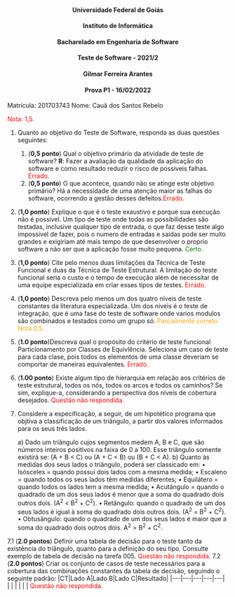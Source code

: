 #### <p style="text-align: center;">Universidade Federal de Goiás</p>
#### <p style="text-align: center;">Instituto de Informática</p>
#### <p style="text-align: center;">Bacharelado em Engenharia de Software</p>
#### <p style="text-align: center;">Teste de Software - 2021/2</p>
#### <p style="text-align: center;">Gilmar Ferreira Arantes</p>
####  <p style="text-align: center;"> Prova P1 - 16/02/2022</p>

Matrícula: 201703743
Nome: Cauã dos Santos Rebelo

<p><font color=red>Nota: 1,5.</font></p>

1. Quanto ao objetivo do Teste de Software, responda as duas questões seguintes:

   1. (**0,5 ponto**) Qual o objetivo primário da atividade de teste de software?
   **R**: Fazer a avaliação da qualidade da aplicação do software e como resultado reduzir o risco de possiveis falhas. <font color=red>Errado.</font>
   2. (**0,5 ponto**) O que acontece, quando não se atinge este objetivo primário?
   Há a necessidade de uma atenção maior as falhas do software, ocorrendo a gestão desses defeitos.<font color=red>Errado.</font>
2. (**1,0 ponto**) Explique o que é o teste exaustivo e porque sua execução não é possível.
Um tipo de teste onde todas as possibilidades são testadas, inclusive qualquer tipo de entrada, o que faz desse teste algo impossivel de fazer, pois o numero de entradas e saidas pode ser muito grandes e exigiriam até mais tempo de que desenvolver o proprio software a não ser que a aplicação fosse muito pequena. <font color=green>Certo.</font>
3. (**1,0 ponto**) Cite pelo menos duas limitações da Técnica de Teste Funcional e duas da Técnica de Teste Estrutural.
A limitação do teste funcional seria o custo e o tempo de execução além de necessitar de uma equipe especializada em criar esses tipos de testes. <font color=red>Errado.</font>
4. (**1,0 ponto**) Descreva pelo menos um dos quatro níveis de teste constantes da literatura especializada.
Um dos niveis é o teste de integração, que é uma fase do teste de software onde varios modulos são combinados e testados como um grupo só. <font color=orange>Parcialmente correto. Nota 0,5.</font>
5. (**1.0 ponto**)Descreva qual o propósito do critério de teste funcional Particionamento por Classes de Equivlência.
Seleciona um caso de teste para cada clase, pois todos os elementos de uma classe deveriam se comportar de maneiras equivalentes. <font color=red>Errado.</font>
6. (**1.00 ponto**) Existe algum tipo de hierarquia em relação aos critérios de teste estrutural, todos os nós, todos os arcos e todos os caminhos? Se sim, explique-a, considerando a perspectiva dos níveis de cobertura desejados.
<font color=red>Questão não respondida.</font>
7. Considere a especificação, a seguir, de um hipotético programa que objtiva a classificação de um triângulo, a partir dos valores informados para os seus três lados.

   a) Dado um triângulo cujos segmentos medem A, B e C, que são números inteiros positivos na faixa de 0 a 100. Esse triângulo somente existirá se: (A + B < C) ou (A + C < B) ou (B + C < A).
   b) Quanto às medidas dos seus lados o triângulo, poderá ser classicado em:
         • Isósceles = quando possui dois lados com a mesma medida;
         • Escaleno = quando todos os seus lados têm medidas diferentes;
         • Equilátero = quando todos os lados tem a mesma medida;
         • Acutângulo = quando o quadrado de um dos seus lados é menor que a soma do quadrado dois outros dois. (A<sup>2</sup> < B<sup>2</sup> + C<sup>2</sup>).
         • Retângulo: quando o quadrado de um dos seus lados é igual à soma do quadrado dois outros dois. (A<sup>2</sup> = B<sup>2</sup> + C<sup>2</sup>).
         • Obtusângulo: quando o quadrado de um dos seus lados é maior que a soma do quadrado dois outros dois. A<sup>2</sup> > B<sup>2</sup> + C<sup>2</sup>.

7.1 (**2.0 pontos**) Definir uma tabela de decisão para o teste tanto da existência do triângulo, quanto para a definição do seu tipo. Consulte exemplo de tabela de decisão na tarefa 005.
<font color=red>Questão não respondida.</font>
7.2 (**2.0 pontos**) Criar os conjunto de casos de teste necessários para a cobertura das combinações constantes da tabela de decisão, seguindo o seguinte padrão:
|CT|Lado A|Lado B|Lado C|Resultado|
|---|---|---|---|---|
|   |   |   |   |   |
<font color=red>Questão não respondida.</font>
